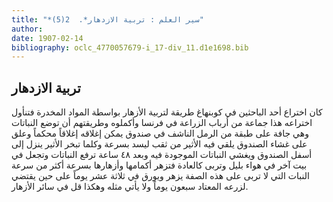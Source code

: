 ```yaml
---
title: "*سير العلم : تربية الازدهار*.  2(5)"
author: 
date: 1907-02-14
bibliography: oclc_4770057679-i_17-div_11.d1e1698.bib
---
```




##  تربية الازدهار 


 كان اختراع  أحد  الباحثين في كوبنهاغ طريقة لتربية الأزهار بواسطة المواد المخدرة فتنأول اختراعه هذا جماعة من أرباب الزراعة في فرنسا وأكملوه وطريقتهم أن توضع النباتات وهي جافة على طبقة من الرمل الناشف في صندوق يمكن إغلاقه إغلاقاً محكماً وعلق على غشاء الصندوق يلقي فيه الأثير من ثقب ليسد بسرعة وكلما تبخر الأثير ينزل إلى أسفل الصندوق ويغشي النباتات الموجودة فيه وبعد  ٤٨  ساعة ترفع النباتات وتجعل في بيت آخر في هواء بليل وتربى كالعادة فتزهر أكمامها وأزهارها بسرعة أكثر من سرعة النبات التي لا تربى على هذه الصفة يزهر ويورق في  ثلاثة  عشر  يوماً على حين يقتضي لزرعه المعتاد  سبعون  يوماً ولا يأتي مثله وهكذا قل في سائر الأزهار. 
